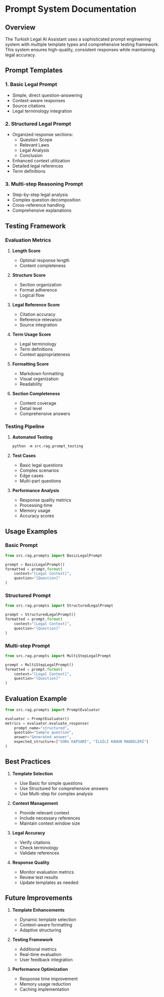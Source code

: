 # Prompt System Documentation

## Overview

The Turkish Legal AI Assistant uses a sophisticated prompt engineering system with multiple template types and comprehensive testing framework. This system ensures high-quality, consistent responses while maintaining legal accuracy.

## Prompt Templates

### 1. Basic Legal Prompt
- Simple, direct question-answering
- Context-aware responses
- Source citations
- Legal terminology integration

### 2. Structured Legal Prompt
- Organized response sections:
  - Question Scope
  - Relevant Laws
  - Legal Analysis
  - Conclusion
- Enhanced context utilization
- Detailed legal references
- Term definitions

### 3. Multi-step Reasoning Prompt
- Step-by-step legal analysis
- Complex question decomposition
- Cross-reference handling
- Comprehensive explanations

## Testing Framework

### Evaluation Metrics
1. **Length Score**
   - Optimal response length
   - Content completeness

2. **Structure Score**
   - Section organization
   - Format adherence
   - Logical flow

3. **Legal Reference Score**
   - Citation accuracy
   - Reference relevance
   - Source integration

4. **Term Usage Score**
   - Legal terminology
   - Term definitions
   - Context appropriateness

5. **Formatting Score**
   - Markdown formatting
   - Visual organization
   - Readability

6. **Section Completeness**
   - Content coverage
   - Detail level
   - Comprehensive answers

### Testing Pipeline

1. **Automated Testing**
   ```python
   python -m src.rag.prompt_testing
   ```

2. **Test Cases**
   - Basic legal questions
   - Complex scenarios
   - Edge cases
   - Multi-part questions

3. **Performance Analysis**
   - Response quality metrics
   - Processing time
   - Memory usage
   - Accuracy scores

## Usage Examples

### Basic Prompt
```python
from src.rag.prompts import BasicLegalPrompt

prompt = BasicLegalPrompt()
formatted = prompt.format(
    context="[Legal Context]",
    question="[Question]"
)
```

### Structured Prompt
```python
from src.rag.prompts import StructuredLegalPrompt

prompt = StructuredLegalPrompt()
formatted = prompt.format(
    context="[Legal Context]",
    question="[Question]"
)
```

### Multi-step Prompt
```python
from src.rag.prompts import MultiStepLegalPrompt

prompt = MultiStepLegalPrompt()
formatted = prompt.format(
    context="[Legal Context]",
    question="[Question]"
)
```

## Evaluation Example

```python
from src.rag.prompts import PromptEvaluator

evaluator = PromptEvaluator()
metrics = evaluator.evaluate_response(
    prompt_name="structured",
    question="Sample question",
    answer="Generated answer",
    expected_structure=["SORU KAPSAMI", "İLGİLİ KANUN MADDELERİ"]
)
```

## Best Practices

1. **Template Selection**
   - Use Basic for simple questions
   - Use Structured for comprehensive answers
   - Use Multi-step for complex analysis

2. **Context Management**
   - Provide relevant context
   - Include necessary references
   - Maintain context window size

3. **Legal Accuracy**
   - Verify citations
   - Check terminology
   - Validate references

4. **Response Quality**
   - Monitor evaluation metrics
   - Review test results
   - Update templates as needed

## Future Improvements

1. **Template Enhancements**
   - Dynamic template selection
   - Context-aware formatting
   - Adaptive structuring

2. **Testing Framework**
   - Additional metrics
   - Real-time evaluation
   - User feedback integration

3. **Performance Optimization**
   - Response time improvement
   - Memory usage reduction
   - Caching implementation 